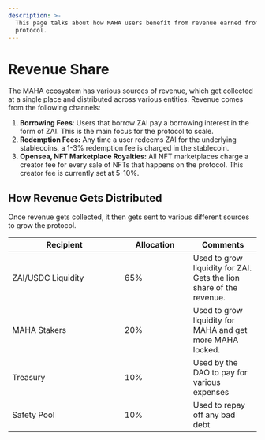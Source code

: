 ```yaml
---
description: >-
  This page talks about how MAHA users benefit from revenue earned from the
  protocol.
---
```


# Revenue Share

The MAHA ecosystem has various sources of revenue, which get collected at a single place and distributed across various entities. Revenue comes from the following channels:

1. **Borrowing Fees**: Users that borrow ZAI pay a borrowing interest in the form of ZAI. This is the main focus for the protocol to scale.
2. **Redemption Fees:** Any time a user redeems ZAI for the underlying stablecoins, a 1-3% redemption fee is charged in the stablecoin.
3. **Opensea, NFT Marketplace Royalties:** All NFT marketplaces charge a creator fee for every sale of NFTs that happens on the protocol. This creator fee is currently set at 5-10%.

## How Revenue Gets Distributed

Once revenue gets collected, it then gets sent to various different sources to grow the protocol.

<table><thead><tr><th width="212">Recipient</th><th width="123">Allocation</th><th>Comments</th></tr></thead><tbody><tr><td>ZAI/USDC Liquidity</td><td>65%</td><td>Used to grow liquidity for ZAI. Gets the lion share of the revenue.</td></tr><tr><td>MAHA Stakers</td><td>20%</td><td>Used to grow liquidity for MAHA and get more MAHA locked.</td></tr><tr><td>Treasury</td><td>10%</td><td>Used by the DAO to pay for various expenses</td></tr><tr><td>Safety Pool</td><td>10%</td><td>Used to repay off any bad debt</td></tr></tbody></table>
